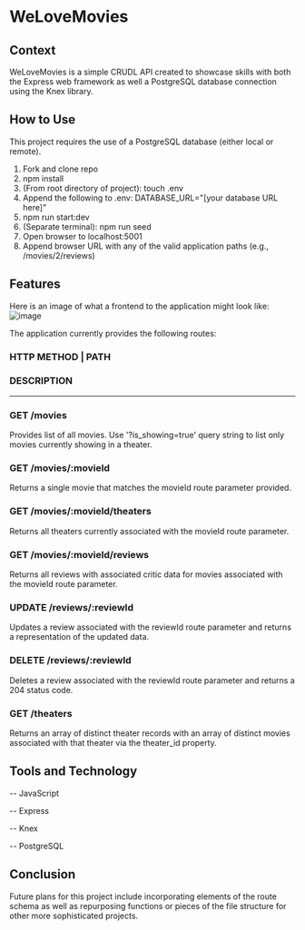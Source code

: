 # WeLoveMovies

## Context
WeLoveMovies is a simple CRUDL API created to showcase skills with both the Express web framework as well a PostgreSQL database connection using the Knex library.

## How to Use

This project requires the use of a PostgreSQL database (either local or remote).

1. Fork and clone repo
2. npm install
3. (From root directory of project): touch .env
4. Append the following to .env: DATABASE_URL="[your database URL here]"
5. npm run start:dev
6. (Separate terminal): npm run seed
7. Open browser to localhost:5001
8. Append browser URL with any of the valid application paths (e.g., /movies/2/reviews)

## Features
Here is an image of what a frontend to the application might look like:
![image](https://github.com/thomaslesperance/WeLoveMovies/assets/144936700/1e322ad4-cca4-4057-a102-8b8e8d2e09b3)


The application currently provides the following routes:

### HTTP METHOD | PATH
### DESCRIPTION
________________________________
### GET /movies                        
Provides list of all movies. Use '?is_showing=true' query string to list only movies currently showing in a theater.


### GET /movies/:movieId              
Returns a single movie that matches the movieId route parameter provided.


### GET /movies/:movieId/theaters      
Returns all theaters currently associated with the movieId route parameter.


### GET /movies/:movieId/reviews      
Returns all reviews with associated critic data for movies associated with the movieId route parameter.


### UPDATE /reviews/:reviewId          
Updates a review associated with the reviewId route parameter and returns a representation of the updated data.


### DELETE /reviews/:reviewId         
Deletes a review associated with the reviewId route parameter and returns a 204 status code.


### GET /theaters                    
Returns an array of distinct theater records with an array of distinct movies associated with that theater via the theater_id property.


## Tools and Technology

--  JavaScript

--  Express

--  Knex

--  PostgreSQL

## Conclusion

Future plans for this project include incorporating elements of the route schema as well as repurposing functions or pieces of the file structure for other more sophisticated projects.
